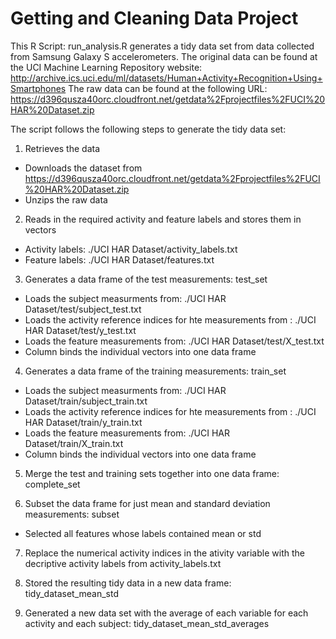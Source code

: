 # Getting and Cleaning Data Project

This R Script: run_analysis.R generates a tidy data set from data collected from Samsung Galaxy S accelerometers.
The original data can be found at the UCI Machine Learning Repository website: http://archive.ics.uci.edu/ml/datasets/Human+Activity+Recognition+Using+Smartphones
The raw data can be found at the following URL: https://d396qusza40orc.cloudfront.net/getdata%2Fprojectfiles%2FUCI%20HAR%20Dataset.zip 

The script follows the following steps to generate the tidy data set:

1. Retrieves the data
  + Downloads the dataset from https://d396qusza40orc.cloudfront.net/getdata%2Fprojectfiles%2FUCI%20HAR%20Dataset.zip
  + Unzips the raw data

2. Reads in the required activity and feature labels and stores them in vectors 
  + Activity labels: ./UCI HAR Dataset/activity_labels.txt
  + Feature labels: ./UCI HAR Dataset/features.txt

3. Generates a data frame of the test measurements: test_set
  + Loads the subject measurments from: ./UCI HAR Dataset/test/subject_test.txt
  + Loads the activity reference indices for hte measurements from : ./UCI HAR Dataset/test/y_test.txt
  + Loads the feature measurements from: ./UCI HAR Dataset/test/X_test.txt
  + Column binds the individual vectors into one data frame

4. Generates a data frame of the training measurements: train_set
  + Loads the subject measurments from: ./UCI HAR Dataset/train/subject_train.txt
  + Loads the activity reference indices for hte measurements from : ./UCI HAR Dataset/train/y_train.txt
  + Loads the feature measurements from: ./UCI HAR Dataset/train/X_train.txt
  + Column binds the individual vectors into one data frame

5. Merge the test and training sets together into one data frame: complete_set

6. Subset the data frame for just mean and standard deviation measurements: subset
  + Selected all features whose labels contained mean or std

7. Replace the numerical activity indices in the ativity variable with the decriptive activity labels from activity_labels.txt

8. Stored the resulting tidy data in a new data frame: tidy_dataset_mean_std

9. Generated a new data set with the average of each variable for each activity and each subject: tidy_dataset_mean_std_averages
